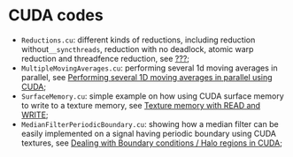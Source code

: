 # CUDA codes

- ```Reductions.cu```: different kinds of reductions, including reduction without```__syncthreads```, reduction with no deadlock, atomic warp reduction and threadfence reduction, see [???](???);
- ```MultipleMovingAverages.cu```: performing several 1d moving averages in parallel, see [Performing several 1D moving averages in parallel using CUDA](http://www.orangeowlsolutions.com/archives/1161);
- ```SurfaceMemory.cu```: simple example on how using CUDA surface memory to write to a texture memory, see [Texture memory with READ and WRITE](http://stackoverflow.com/questions/12509346/texture-memory-with-read-and-write);
- ```MedianFilterPeriodicBoundary.cu```: showing how a median filter can be easily implemented on a signal having periodic boundary using CUDA textures, see [Dealing with Boundary conditions / Halo regions in CUDA](http://stackoverflow.com/questions/5715220/what-is-usually-done-with-the-boundary-pixels-of-the-image/32348533#32348533);
